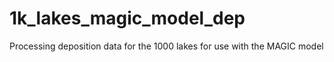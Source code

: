 # 1k_lakes_magic_model_dep
Processing deposition data for the 1000 lakes for use with the MAGIC model
